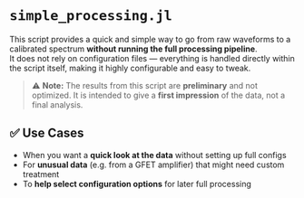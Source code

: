 # `simple_processing.jl`

This script provides a quick and simple way to go from raw waveforms to a calibrated spectrum **without running the full processing pipeline**.  
It does not rely on configuration files — everything is handled directly within the script itself, making it highly configurable and easy to tweak.

> ⚠️ **Note:** The results from this script are **preliminary** and not optimized. It is intended to give a **first impression** of the data, not a final analysis.

## ✅ Use Cases

- When you want a **quick look at the data** without setting up full configs
- For **unusual data** (e.g. from a GFET amplifier) that might need custom treatment
- To **help select configuration options** for later full processing
